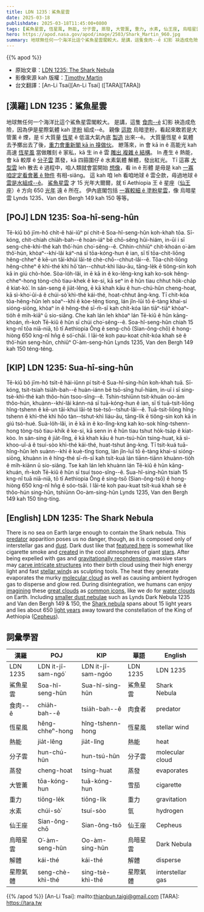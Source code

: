 ```yaml
---
title: LDN 1235：鯊魚星雲
date: 2025-03-18
publishdate: 2025-03-18T11:45:00+0800
tags: [鯊魚星雲, 恆星風, 熱能, 分子雲, 蒸發, 大管薰, 重力, 水素, 仙王座, 烏暗星雲, Lynds 1235, Van den Bergh 149, Van den Bergh 150, 解體, 食肉--ê, 星際氣體, LDN 1235]
hero: https://apod.nasa.gov/apod/image/2503/Shark_Martin_960.jpg
summary: 地球無任何一个海洋比這个鯊魚星雲閣較大。是講，這隻食肉--ê 幻影 袂造成危險，因為伊是星際氣體 kah 塗粉組成--ê。
---
```


{{% apod %}}

- 原始文章：[LDN 1235: The Shark Nebula](https://apod.nasa.gov/apod/ap250318.html)
- 影像來源 kah 版權：[Timothy Martin](https://www.astrobin.com/users/AccidentalAstronomers/)
- 台文翻譯：[An-Li Tsai][An-Li Tsai] ([TARA][TARA])

## [漢羅] LDN 1235：鯊魚星雲
地球無任何一个海洋比這个鯊魚星雲閣較大。
是講，這隻 [食肉--ê][predator] 幻影 袂造成危險，因為伊是星際氣體 kah [塗粉][dust] 組成--ê。
親像 [這款][featured here] 烏暗塗粉，看起來敢若是大管薰 ê 煙，是 tī 大質量 [恆星][stars] ê 低溫大氣內底 [製造][created] 出來--ê。
大質量恆星 ê 氣體去予擲出去了後，[重力會重新閣 kā in 搝做伙][gravitationally recondensing]。
紲落來，in 會 kā in ê 高能光 kah 高速 [恆星風][stellar wind] 當做雕刻 ê 家私，kā 生 in ê 雲 [雕出 複雜 ê 結構][carve intricate structures]。
In 產生 ê 熱能，會 kā 較厚 ê [分子雲][molecular cloud] 蒸發，kā 四箍圍仔 ê 水素氣體 解體，發出紅光。
Tī 這寡 [大型雲][great clouds] leh 散去 ê 過程中，咱人類就會當開始 [想像][imagining]，看 in ê 形體 是毋是 kah [一寡咱定定看會著 ê 物件][common icons] 有相-siâng。
這 kah 咱 leh 看咱地球 ê 雲仝款，毋過地球 ê [雲是水組成--ê][water clouds]。
[鯊魚星雲][Shark nebula] 才 15 光年大爾爾，就 tī Aethiopia 王 ê 星座（[仙王座][Cepheus]）ê 方向 650 [光年][light years] 遠 ê 所在。
伊內底閣包括 [一寡較細 ê 塗粉星雲][smaller dust nebulae]，像 烏暗星雲 Lynds 1235、Van den Bergh 149 kah 150 等等。

## [POJ] LDN 1235: Soa-hî-seng-hûn
Tē-kiû bô jīm-hô chi̍t-ê hái-iûⁿ pí chit-ê Soa-hî-seng-hûn koh-khah tōa.
Sī-kóng, chit-chiah chia̍h-bah--ê hoàn-iáⁿ bē chō-sêng hûi-hiám, in-ūi i sī seng-chè-khì-thé kah thô͘-hún cho͘-sêng--ê.
Chhin-chhiūⁿ chit-khoán o͘-àm thô͘-hún, khòaⁿ--khí-lâi káⁿ-ná sī tōa-kóng-hun ê ian, sī tī tōa-chit-liōng hêng-chheⁿ ê kē-un tāi-khùi lāi-té chè-chō--chhut-lâi--ê.
Tōa-chit-liōng hêng-chheⁿ ê khì-thé khì hō͘ tàn--chhut-khì liáu-āu, tāng-le̍k ē tiông-sin koh kā in giú chò-hóe.
Sòa-lo̍h-lâi, in ē kā in ê ko-lêng-kng kah ko-sok hêng-chheⁿ-hong tòng-chò tiau-khek ê ke-si, kā seⁿ in ê hûn tiau chhut ho̍k-cha̍p ê kiat-kò͘.
In sán-seng ê jia̍t-lêng, ē kā khah kāu ê hun-chú-hûn cheng-hoat, kā sì-kho͘-ûi-á ê chúi-sò͘ khì-thé kái-thé, hoat-chhut âng-kng.
Tī chit-kóa tōa-hêng-hûn leh sòaⁿ--khì ê kòe-têng tiong, lán jîn-lūi tō ē-tàng khai-sí sióng-siōng, khòaⁿ in ê hêng-thé sī-m̄-sī kah chi̍t-kóa lán tiāⁿ-tiāⁿ khòaⁿ-tio̍h ê mi̍h-kiāⁿ ū sio-siâng.
Che kah lán leh khòaⁿ lán Tē-kiû ê hûn kāng-khoán, m̄-koh Tē-kiû ê hûn sī chúi cho͘-sêng--ê.
Soa-hî-seng-hûn chiah 15 kng-nî tōa niā-niā, tō tī Aethiopia Ông ê seng-chō (Sian-ông-chō) ê hong-hiòng 650 kng-nî hn̄g ê só͘-chāi.
I lāi-té koh pau-koat chi̍t-kóa khah sè ê thô͘-hún seng-hûn, chhiūⁿ O͘-àm-seng-hûn Lynds 1235, Van den Bergh 149 kah 150 téng-téng.

## [KIP] LDN 1235: Sua-hî-sing-hûn
Tē-kiû bô jīm-hô tsi̍t-ê hái-iûnn pí tsit-ê Sua-hî-sing-hûn koh-khah tuā.
Sī-kóng, tsit-tsiah tsia̍h-bah--ê huàn-iánn bē tsō-sîng huî-hiám, in-uī i sī sing-tsè-khì-thé kah thôo-hún tsoo-sîng--ê.
Tshin-tshiūnn tsit-khuán oo-àm thôo-hún, khuànn--khí-lâi kánn-ná sī tuā-kóng-hun ê ian, sī tī tuā-tsit-liōng hîng-tshenn ê kē-un tāi-khuì lāi-té tsè-tsō--tshut-lâi--ê.
Tuā-tsit-liōng hîng-tshenn ê khì-thé khì hōo tàn--tshut-khì liáu-āu, tāng-li̍k ē tiông-sin koh kā in giú tsò-hué.
Suà-lo̍h-lâi, in ē kā in ê ko-lîng-kng kah ko-sok hîng-tshenn-hong tòng-tsò tiau-khik ê ke-si, kā senn in ê hûn tiau tshut ho̍k-tsa̍p ê kiat-kòo.
In sán-sing ê jia̍t-lîng, ē kā khah kāu ê hun-tsú-hûn tsing-huat, kā sì-khoo-uî-á ê tsuí-sòo khì-thé kái-thé, huat-tshut âng-kng.
Tī tsit-kuá tuā-hîng-hûn leh suànn--khì ê kuè-tîng tiong, lán jîn-luī tō ē-tàng khai-sí sióng-siōng, khuànn in ê hîng-thé sī-m̄-sī kah tsi̍t-kuá lán tiānn-tiānn khuànn-tio̍h ê mi̍h-kiānn ū sio-siâng.
Tse kah lán leh khuànn lán Tē-kiû ê hûn kāng-khuán, m̄-koh Tē-kiû ê hûn sī tsuí tsoo-sîng--ê.
Sua-hî-sing-hûn tsiah 15 kng-nî tuā niā-niā, tō tī Aethiopia Ông ê sing-tsō (Sian-ông-tsō) ê hong-hiòng 650 kng-nî hn̄g ê sóo-tsāi.
I lāi-té koh pau-kuat tsi̍t-kuá khah sè ê thôo-hún sing-hûn, tshiūnn Oo-àm-sing-hûn Lynds 1235, Van den Bergh 149 kah 150 tíng-tíng.

## [English] LDN 1235: The Shark Nebula
There is no sea on Earth large enough to contain the Shark nebula.
This [predator][predator] apparition poses us no danger, though, as it is composed only of interstellar gas and [dust][dust].
Dark dust like that [featured here][featured here] is somewhat like cigarette smoke and [created][created] in the cool atmospheres of giant [stars][stars].
After being expelled with gas and [gravitationally recondensing][gravitationally recondensing], massive stars may [carve intricate structures][carve intricate structures] into their birth cloud using their high energy light and fast [stellar wind][stellar wind]s as sculpting tools.
The heat they generate evaporates the murky [molecular cloud][molecular cloud] as well as causing ambient hydrogen gas to disperse and glow red.
During disintegration, we humans can enjoy [imagining][imagining] these [great clouds][great clouds] as [common icons][common icons], like we do for [water clouds][water clouds] on Earth.
Including [smaller dust nebulae][smaller dust nebulae] such as Lynds Dark Nebula 1235 and Van den Bergh 149 & 150, the [Shark nebula][Shark nebula] spans about 15 light years and lies about 650 [light years][light years] away toward the constellation of the King of Aethiopia ([Cepheus][Cepheus]).

## 詞彙學習
|漢羅|POJ|KIP|華語|English|
|-|-|-|-|-|
| LDN 1235 | LDN it-jī-sam-ngó͘ | LDN it-jī-sam-ngóo | LDN 1235 | LDN 1235 |
| 鯊魚星雲 | Soa-hî-seng-hûn | Sua-hî-sing-hûn | 鯊魚星雲 | Shark Nebula |
| 食肉-⁠-ê | chia̍h-bah-⁠-ê | tsia̍h-bah-⁠-ê | 肉食者 | predator |
| 恆星風 | hêng-chheⁿ-hong | hîng-tshenn-hong | 恆星風 | stellar wind |
| 熱能 | jia̍t-lêng | jia̍t-lîng | 熱能 | heat |
| 分子雲 | hun-chú-hûn | hun-tsú-hûn | 分子雲 | molecular cloud |
| 蒸發 | cheng-hoat | tsing-huat | 蒸發 | evaporates |
| 大管薰 | tōa-kóng-hun | tuā-kóng-hun | 雪茄 | cigarette |
| 重力 | tiōng-le̍k | tiōng-li̍k | 重力 | gravitation |
| 水素 | chúi-sò͘ | tsuí-sòo | 氫 | hydrogen |
| 仙王座 | Sian-ông-chō | Sian-ông-tsō | 仙王座 | Cepheus |
| 烏暗星雲 | O͘-àm-seng-hûn | Oo-àm-sing-hûn | 烏暗星雲 | Dark Nebula |
| 解體 | kái-thé | kái-thé | 解體 | disperse |
| 星際氣體 | seng-chè-khì-thé | sing-tsè-khì-thé | 星際氣體 | interstellar gas |

{{% /apod %}}
[An-Li Tsai]: mailto:thianbun.taigi@gmail.com
[TARA]: https://tara.tw

[copyright]: https://apod.nasa.gov/apod/fap/lib/about_apod.html#srapply
[License3]: https://creativecommons.org/licenses/by-nc-nd/3.0/
[License2]:https://creativecommons.org/licenses/by-nc-nd/2.0/

[predator]:https://oceantoday.noaa.gov/endoceansharks/
[dust]:http://apod.nasa.gov/apod/ap030706.html
[featured here]:https://www.instagram.com/p/CskcSjVsGKH/
[created]:https://en.wikipedia.org/wiki/Cosmic_dust#Dust_grain_formation
[stars]:https://science.nasa.gov/astrophysics/focus-areas/how-do-stars-form-and-evolve
[gravitationally recondensing]:https://www.youtube.com/watch?v=YbdwTwB8jtc
[carve intricate structures]:https://apod.nasa.gov/apod/p221020.html
[stellar wind]:https://apod.nasa.gov/apod/ap000318.html
[molecular cloud]:https://apod.nasa.gov/apod/ap230129.html
[imagining]:https://apod.nasa.gov/apod/ap120124.html
[great clouds]:https://apod.nasa.gov/apod/ap141008.html
[common icons]:https://en.wikipedia.org/wiki/Pareidolia
[water clouds]:https://cloudappreciationsociety.org/
[smaller dust nebulae]:https://apod.nasa.gov/apod/image/1509/shark_toet_1000_anno.jpg
[Shark nebula]:https://www.galactic-hunter.com/post/the-shark-nebula
[light years]:https://spaceplace.nasa.gov/light-year/
[Cepheus]:https://en.wikipedia.org/wiki/Cepheus_(constellation)
